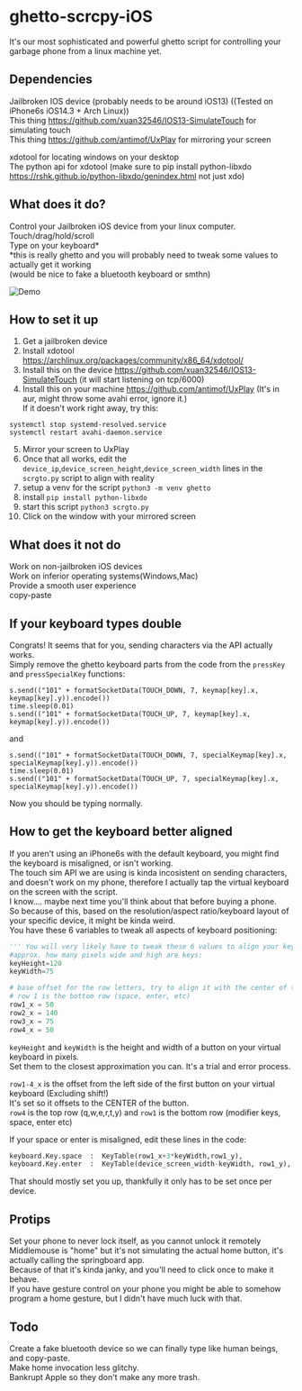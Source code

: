 # ghetto-scrcpy-iOS

It's our most sophisticated and powerful ghetto script for controlling your garbage phone from a linux machine yet.

## Dependencies
Jailbroken IOS device (probably needs to be around iOS13)  ((Tested on iPhone6s iOS14.3 + Arch Linux))  
This thing https://github.com/xuan32546/IOS13-SimulateTouch for simulating touch    
This thing https://github.com/antimof/UxPlay for mirroring your screen    

xdotool for locating windows on your desktop  
The python api for xdotool (make sure to pip install python-libxdo https://rshk.github.io/python-libxdo/genindex.html not just xdo)  

## What does it do?
Control your Jailbroken iOS device from your linux computer.  
Touch/drag/hold/scroll  
Type on your keyboard*  
*this is really ghetto and you will probably need to tweak some values to actually get it working  
(would be nice to fake a bluetooth keyboard or smthn)  

![Demo](https://github.com/f-viktor/ghetto-scrcpy-iOS/blob/main/demo.gif)

## How to set it up
1. Get a jailbroken device  
2. Install xdotool https://archlinux.org/packages/community/x86_64/xdotool/  
3. Install this on the device https://github.com/xuan32546/IOS13-SimulateTouch (it will start listening on tcp/6000)  
4. Install this on your machine https://github.com/antimof/UxPlay  (It's in aur, might throw some avahi error, ignore it.)  
If it doesn't work right away, try this:  
```
systemctl stop systemd-resolved.service
systemctl restart avahi-daemon.service
```
5. Mirror your screen to UxPlay  
6. Once that all works, edit the `device_ip`,`device_screen_height`,`device_screen_width` lines in the `scrgto.py` script to align with reality  
7. setup a venv for the script `python3 -m venv ghetto`  
8. install `pip install python-libxdo`  
9. start this script `python3 scrgto.py`  
10. Click on the window with your mirrored screen  

## What does it not do
Work on non-jailbroken iOS devices  
Work on inferior operating systems(Windows,Mac)  
Provide a smooth user experience  
copy-paste  

## If your keyboard types double
Congrats! It seems that for you, sending characters via the API actually works.  
Simply remove the ghetto keyboard parts from the code from the `pressKey` and `pressSpecialKey` functions:

```
s.send(("101" + formatSocketData(TOUCH_DOWN, 7, keymap[key].x, keymap[key].y)).encode())
time.sleep(0.01)
s.send(("101" + formatSocketData(TOUCH_UP, 7, keymap[key].x, keymap[key].y)).encode())
```
and
```
s.send(("101" + formatSocketData(TOUCH_DOWN, 7, specialKeymap[key].x, specialKeymap[key].y)).encode())
time.sleep(0.01)
s.send(("101" + formatSocketData(TOUCH_UP, 7, specialKeymap[key].x, specialKeymap[key].y)).encode())
```
Now you should be typing normally.

## How to get the keyboard better aligned
If you aren't using an iPhone6s with the default keyboard, you might find the keyboard is misaligned, or isn't working.  
The touch sim API we are using is kinda incosistent on sending characters, and doesn't work on my phone, therefore I actually tap the virtual keyboard on the screen with the script.  
I know.... maybe next time you'll think about that before buying a phone.  
So because of this, based on the resolution/aspect ratio/keyboard layout of your specific device, it might be kinda weird.  
You have these 6 variables to tweak all aspects of keyboard positioning:  

```py
''' You will very likely have to tweak these 6 values to align your keyboard correctly'''
#approx. how many pixels wide and high are keys:
keyHeight=120
keyWidth=75

# base offset for the row letters, try to align it with the center of the buttons in each row
# row 1 is the bottom row (space, enter, etc)
row1_x = 50
row2_x = 140
row3_x = 75
row4_x = 50
```
`keyHeight` and `keyWidth` is the height and width of a button on your virtual keyboard in pixels.  
Set them to the closest approximation you can. It's a trial and error process.  

`row1-4_x` is the offset from the left side of the first button on your virtual keyboard (Excluding shift!)    
It's set so it offsets to the CENTER of the button.  
`row4` is the top row (q,w,e,r,t,y)  and `row1` is the bottom row (modifier keys, space, enter etc)  

If your space or enter is misaligned, edit these lines in the code:  
```py
keyboard.Key.space  :  KeyTable(row1_x+3*keyWidth,row1_y),
keyboard.Key.enter  :  KeyTable(device_screen_width-keyWidth, row1_y),
```

That should mostly set you up, thankfully it only has to be set once per device.  

## Protips
Set your phone to never lock itself, as you cannot unlock it remotely  
Middlemouse is "home" but it's not simulating the actual home button, it's actually calling the springboard app.  
Because of that it's kinda janky, and you'll need to click once to make it behave.  
If you have gesture control on your phone you might be able to somehow program a home gesture, but I didn't have much luck with that.  

## Todo
Create a fake bluetooth device so we can finally type like human beings, and copy-paste.  
Make home invocation less glitchy.  
Bankrupt Apple so they don't make any more trash.  
